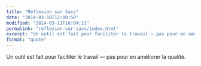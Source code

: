 ```yaml
---
title: "Réflexion sur Sass"
date: "2014-03-10T12:00:58"
modified: "2014-03-11T16:04:21"
permalink: "reflexion-sur-sass/index.html"
excerpt: "Un outil est fait pour faciliter le travail — pas pour en améliorer la qualité."
format: "quote"
---
```

Un outil est fait pour faciliter le travail — pas pour en améliorer la qualité.